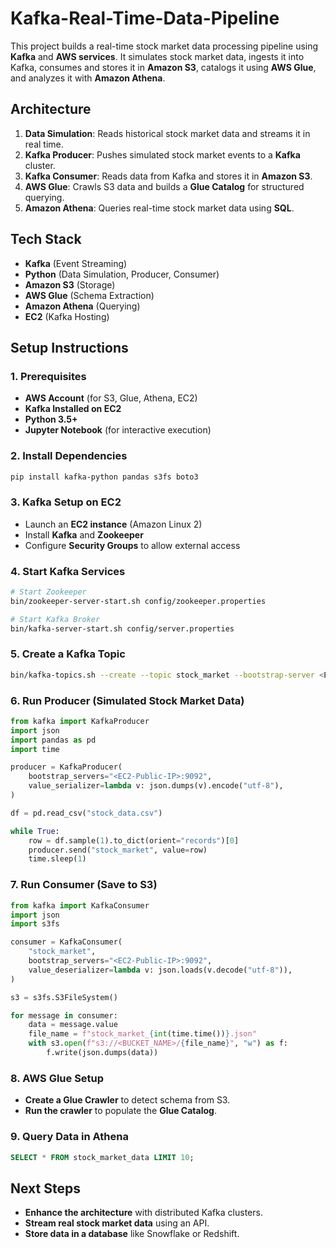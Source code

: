 # Kafka-Real-Time-Data-Pipeline

This project builds a real-time stock market data processing pipeline using **Kafka** and **AWS services**. It simulates stock market data, ingests it into Kafka, consumes and stores it in **Amazon S3**, catalogs it using **AWS Glue**, and analyzes it with **Amazon Athena**.

## Architecture  
1. **Data Simulation**: Reads historical stock market data and streams it in real time.  
2. **Kafka Producer**: Pushes simulated stock market events to a **Kafka** cluster.  
3. **Kafka Consumer**: Reads data from Kafka and stores it in **Amazon S3**.  
4. **AWS Glue**: Crawls S3 data and builds a **Glue Catalog** for structured querying.  
5. **Amazon Athena**: Queries real-time stock market data using **SQL**.  

## Tech Stack  
- **Kafka** (Event Streaming)  
- **Python** (Data Simulation, Producer, Consumer)  
- **Amazon S3** (Storage)  
- **AWS Glue** (Schema Extraction)  
- **Amazon Athena** (Querying)  
- **EC2** (Kafka Hosting)  

## Setup Instructions  

### 1. Prerequisites  
- **AWS Account** (for S3, Glue, Athena, EC2)  
- **Kafka Installed on EC2**  
- **Python 3.5+**  
- **Jupyter Notebook** (for interactive execution)  

### 2. Install Dependencies  
```bash
pip install kafka-python pandas s3fs boto3
```

### 3. Kafka Setup on EC2  
- Launch an **EC2 instance** (Amazon Linux 2)  
- Install **Kafka** and **Zookeeper**  
- Configure **Security Groups** to allow external access  

### 4. Start Kafka Services  
```bash
# Start Zookeeper
bin/zookeeper-server-start.sh config/zookeeper.properties

# Start Kafka Broker
bin/kafka-server-start.sh config/server.properties
```

### 5. Create a Kafka Topic  
```bash
bin/kafka-topics.sh --create --topic stock_market --bootstrap-server <EC2-Public-IP>:9092 --partitions 1 --replication-factor 1
```

### 6. Run Producer (Simulated Stock Market Data)  
```python
from kafka import KafkaProducer
import json
import pandas as pd
import time

producer = KafkaProducer(
    bootstrap_servers="<EC2-Public-IP>:9092",
    value_serializer=lambda v: json.dumps(v).encode("utf-8"),
)

df = pd.read_csv("stock_data.csv")

while True:
    row = df.sample(1).to_dict(orient="records")[0]
    producer.send("stock_market", value=row)
    time.sleep(1)
```

### 7. Run Consumer (Save to S3)  
```python
from kafka import KafkaConsumer
import json
import s3fs

consumer = KafkaConsumer(
    "stock_market",
    bootstrap_servers="<EC2-Public-IP>:9092",
    value_deserializer=lambda v: json.loads(v.decode("utf-8")),
)

s3 = s3fs.S3FileSystem()

for message in consumer:
    data = message.value
    file_name = f"stock_market_{int(time.time())}.json"
    with s3.open(f"s3://<BUCKET_NAME>/{file_name}", "w") as f:
        f.write(json.dumps(data))
```

### 8. AWS Glue Setup  
- **Create a Glue Crawler** to detect schema from S3.  
- **Run the crawler** to populate the **Glue Catalog**.  

### 9. Query Data in Athena  
```sql
SELECT * FROM stock_market_data LIMIT 10;
```

## Next Steps  
- **Enhance the architecture** with distributed Kafka clusters.  
- **Stream real stock market data** using an API.  
- **Store data in a database** like Snowflake or Redshift.  

